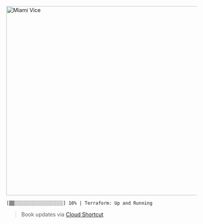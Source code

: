 [<img src="https://media.giphy.com/media/l0IsIMQkVZ0UK1Q7C/giphy.gif" alt="Miami Vice" width="800" height="500">](https://www.youtube.com/watch?v=-aMCzRj3Syg)

```
[▒▒░░░░░░░░░░░░░░░░░░] 10% | Terraform: Up and Running
```

> Book updates via [Cloud Shortcut](https://github.com/saschazengler/progress_bar_shortcut)
